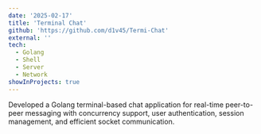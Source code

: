 ```yaml
---
date: '2025-02-17'
title: 'Terminal Chat'
github: 'https://github.com/d1v45/Termi-Chat'
external: ''
tech:
  - Golang
  - Shell
  - Server
  - Network
showInProjects: true
---
```


Developed a Golang terminal-based chat application for real-time peer-to-peer messaging with concurrency support, user authentication, session management, and efficient socket communication.

